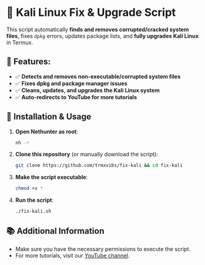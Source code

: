 # 🚀 Kali Linux Fix & Upgrade Script

This script automatically **finds and removes corrupted/cracked system files**, fixes `dpkg` errors, updates package lists, and **fully upgrades Kali Linux** in Termux.

## 📌 Features:
- ✅ **Detects and removes non-executable/corrupted system files**
- ✅ **Fixes dpkg and package manager issues**
- ✅ **Cleans, updates, and upgrades the Kali Linux system**
- ✅ **Auto-redirects to YouTube for more tutorials**

## 🔧 Installation & Usage

1. **Open Nethunter as root**:
    ```sh
    nh -r
    ```

2. **Clone this repository** (or manually download the script):
    ```bash
    git clone https://github.com/trmxvibs/fix-kali && cd fix-kali
    ```

3. **Make the script executable**:
    ```sh
    chmod +x *
    ```

4. **Run the script**:
    ```sh
    ./fix-kali.sh
    ```

## 📚 Additional Information

- Make sure you have the necessary permissions to execute the script.
- For more tutorials, visit our [YouTube channel](https://www.youtube.com/@termuxvibes).
